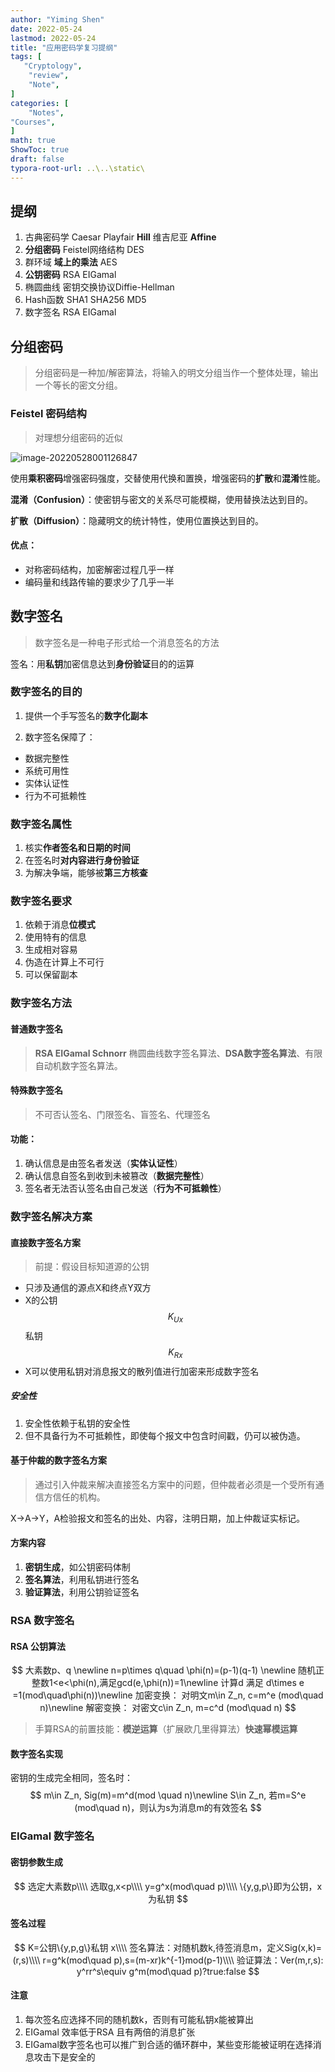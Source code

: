 ```yaml
---
author: "Yiming Shen"
date: 2022-05-24
lastmod: 2022-05-24
title: "应用密码学复习提纲"
tags: [
   "Cryptology",
    "review",
    "Note",
]
categories: [
    "Notes", 
"Courses",
]
math: true
ShowToc: true
draft: false
typora-root-url: ..\..\static\
---
```


## 提纲

1. 古典密码学 Caesar Playfair **Hill** 维吉尼亚 **Affine**
2. **分组密码** Feistel网络结构 DES
3. 群环域 **域上的乘法** AES
4. **公钥密码** RSA EIGamal
5. 椭圆曲线 密钥交换协议Diffie-Hellman
6. Hash函数 SHA1 SHA256 MD5
7. 数字签名 RSA EIGamal



## 分组密码

> 分组密码是一种加/解密算法，将输入的明文分组当作一个整体处理，输出一个等长的密文分组。

### Feistel 密码结构

> 对理想分组密码的近似

![image-20220528001126847](/Cryptology.assets/%7D/image-20220528001126847.png)

使用**乘积密码**增强密码强度，交替使用代换和置换，增强密码的**扩散**和**混淆**性能。

**混淆（Confusion）**：使密钥与密文的关系尽可能模糊，使用替换法达到目的。

**扩散（Diffusion）**：隐藏明文的统计特性，使用位置换达到目的。

#### 优点：

- 对称密码结构，加密解密过程几乎一样
- 编码量和线路传输的要求少了几乎一半

## 数字签名

> 数字签名是一种电子形式给一个消息签名的方法

签名：用**私钥**加密信息达到**身份验证**目的的运算

### 数字签名的目的

1. 提供一个手写签名的**数字化副本**

2. 数字签名保障了：

- 数据完整性
- 系统可用性
- 实体认证性
- 行为不可抵赖性

### 数字签名属性

1. 核实**作者签名和日期的时间**
2. 在签名时**对内容进行身份验证**
3. 为解决争端，能够被**第三方核查**

### 数字签名要求

1. 依赖于消息**位模式**
2. 使用特有的信息
3. 生成相对容易
4. 伪造在计算上不可行
5. 可以保留副本

### 数字签名方法

#### 普通数字签名

> **RSA EIGamal Schnorr** 椭圆曲线数字签名算法、**DSA数字签名算法**、有限自动机数字签名算法。

####  特殊数字签名

> 不可否认签名、门限签名、盲签名、代理签名

#### 功能：

1. 确认信息是由签名者发送（**实体认证性**）
2. 确认信息自签名到收到未被篡改（**数据完整性**）
3. 签名者无法否认签名由自己发送（**行为不可抵赖性**）

### 数字签名解决方案

#### 直接数字签名方案

> 前提：假设目标知道源的公钥 

- 只涉及通信的源点X和终点Y双方
- X的公钥$$K_{Ux}$$私钥$$K_{Rx}$$
- X可以使用私钥对消息报文的散列值进行加密来形成数字签名

##### 安全性

1. 安全性依赖于私钥的安全性
2. 但不具备行为不可抵赖性，即使每个报文中包含时间戳，仍可以被伪造。

#### 基于仲裁的数字签名方案

> 通过引入仲裁来解决直接签名方案中的问题，但仲裁者必须是一个受所有通信方信任的机构。

X->A->Y，A检验报文和签名的出处、内容，注明日期，加上仲裁证实标记。

#### 方案内容

1. **密钥生成**，如公钥密码体制
2. **签名算法**，利用私钥进行签名
3. **验证算法**，利用公钥验证签名

### RSA 数字签名

#### RSA 公钥算法

$$
大素数p、q \newline
n=p\times q\quad \phi(n)=(p-1)(q-1) \newline
随机正整数1<e<\phi(n),满足gcd(e,\phi(n))=1\newline
计算d 满足 d\times e =1(mod\quad\phi(n))\newline
加密变换： 对明文m\in Z_n, c=m^e (mod\quad n)\newline
解密变换： 对密文c\in Z_n, m=c^d (mod\quad n)
$$

> 手算RSA的前置技能：**模逆运算**（扩展欧几里得算法）**快速幂模运算**

#### 数字签名实现

密钥的生成完全相同，签名时：
$$
m\in Z_n, Sig(m)=m^d(mod \quad n)\newline
S\in Z_n, 若m=S^e (mod\quad n)，则认为s为消息m的有效签名
$$

### EIGamal 数字签名

#### 密钥参数生成

$$
选定大素数p\\\\
选取g,x<p\\\\
y=g^x(mod\quad p)\\\\
\{y,g,p\}即为公钥，x为私钥
$$

#### 签名过程

$$
K=公钥\{y,p,g\}私钥 x\\\\
签名算法：对随机数k,待签消息m，定义Sig(x,k)=(r,s)\\\\
r=g^k(mod\quad p),s=(m-xr)k^{-1}mod(p-1)\\\\
验证算法：Ver(m,r,s): y^rr^s\equiv g^m(mod\quad p)?true:false
$$

#### 注意

1. 每次签名应选择不同的随机数k，否则有可能私钥x能被算出
2. EIGamal 效率低于RSA 且有两倍的消息扩张
3. EIGamal数字签名也可以推广到合适的循环群中，某些变形能被证明在选择消息攻击下是安全的

